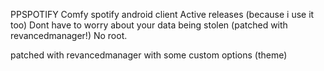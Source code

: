 PPSPOTIFY
Comfy spotify android client
Active releases (because i use it too)
Dont have to worry about your data being stolen (patched with revancedmanager!)
No root.

patched with revancedmanager
with some custom options
(theme)
